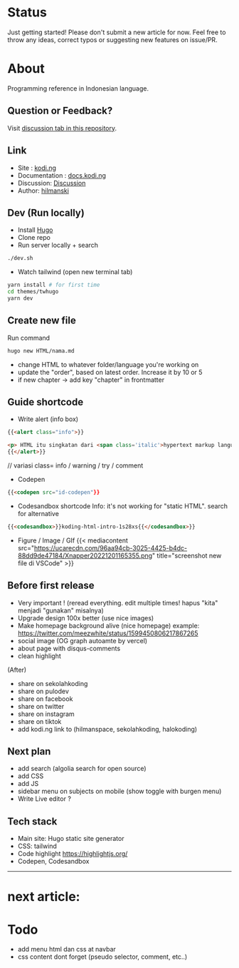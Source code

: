 
# Status

Just getting started! Please don't submit a new article for now. Feel free to throw any ideas, correct typos or suggesting new features on issue/PR.

# About

Programming reference in Indonesian language.

## Question or Feedback?
Visit [discussion tab in this repository](https://github.com/hilmanski/koding/discussions).

## Link

- Site : [kodi.ng](https://kodi.ng)
- Documentation : [docs.kodi.ng](https://docs.kodi.ng)
- Discussion: [Discussion](https://github.com/hilmanski/koding/discussions)
- Author: [hilmanski](https://hilman.space)  

## Dev (Run locally)

- Install [Hugo](https://gohugo.io/)
- Clone repo
- Run server locally + search

```bash
./dev.sh
```

- Watch tailwind (open new terminal tab)

```bash
yarn install # for first time
cd themes/twhugo
yarn dev
```

##  Create new file

Run command
```bash
hugo new HTML/nama.md
```
- change HTML to whatever folder/language you're working on
- update the "order", based on latest order. Increase it by 10 or 5
- if new chapter -> add key "chapter" in frontmatter

## Guide shortcode

- Write alert (info box)

```html
{{<alert class="info">}}

<p> HTML itu singkatan dari <span class='italic'>hypertext markup language</span>.</p>
{{</alert>}}
```
// variasi class= info / warning / try / comment


- Codepen
```html
{{<codepen src="id-codepen"}}
```

- Codesandbox shortcode
  Info: it's not working for "static HTML". search for alternative
```html
{{<codesandbox>}}koding-html-intro-1s28xs{{</codesandbox>}}
```

- Figure / Image / GIf
{{< mediacontent src="https://ucarecdn.com/96aa94cb-3025-4425-b4dc-88dd9de47184/Xnapper20221201165355.png" title="screenshot new file di VSCode" >}}



## Before first release

- Very important ! (reread everything. edit multiple times! hapus "kita" menjadi "gunakan" misalnya)
- Upgrade design 100x better (use nice images)
- Make homepage background alive (nice homepage)
example: https://twitter.com/meezwhite/status/1599450806217867265
- social image (OG graph autoamte by vercel)
- about page with disqus-comments
- clean highlight

(After)   
- share on sekolahkoding
- share on pulodev  
- share on facebook
- share on twitter
- share on instagram
- share on tiktok
- add kodi.ng link to (hilmanspace, sekolahkoding, halokoding)

## Next plan

- add search (algolia search for open source)
- add CSS
- add JS
- sidebar menu on subjects on mobile (show toggle with burgen menu)
- Write Live editor ?

## Tech stack

- Main site: Hugo static site generator
- CSS: tailwind
- Code highlight https://highlightjs.org/
- Codepen, Codesandbox

---

# next article: 


# Todo
- add menu html dan css at navbar
- css content dont forget (pseudo selector, comment, etc..)
